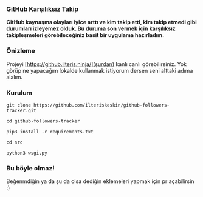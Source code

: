 ### GitHub Karşılıksız Takip

**GitHub kaynaşma olayları iyice arttı ve kim takip etti, kim takip etmedi gibi 
durumları izleyemez olduk. Bu duruma son vermek için karşılıksız takipleşmeleri 
görebileceğiniz basit bir uygulama hazırladım.**

### Önizleme

Projeyi [https://github.ilteris.ninja/](şurdan) kanlı canlı görebilirsiniz. Yok 
görüp ne yapacağım lokalde kullanmak istiyorum dersen seni alttaki adıma alalım.

### Kurulum

```Shell
git clone https://github.com/ilteriskeskin/github-followers-tracker.git

cd github-followers-tracker

pip3 install -r requirements.txt

cd src

python3 wsgi.py
```

### Bu böyle olmaz!

Beğenmdiğin ya da şu da olsa dediğin eklemeleri yapmak için pr açabilirsin :)